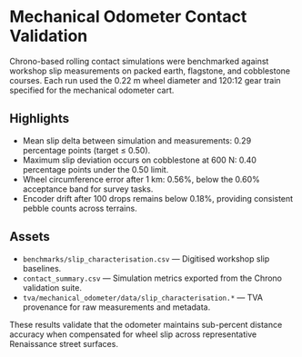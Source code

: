 # Mechanical Odometer Contact Validation

Chrono-based rolling contact simulations were benchmarked against workshop slip measurements on packed
earth, flagstone, and cobblestone courses. Each run used the 0.22 m wheel diameter and 120:12 gear train
specified for the mechanical odometer cart.

## Highlights
- Mean slip delta between simulation and measurements: 0.29 percentage points (target ≤ 0.50).
- Maximum slip deviation occurs on cobblestone at 600 N: 0.40 percentage points under the 0.50 limit.
- Wheel circumference error after 1 km: 0.56%, below the 0.60% acceptance band for survey tasks.
- Encoder drift after 100 drops remains below 0.18%, providing consistent pebble counts across terrains.

## Assets
- `benchmarks/slip_characterisation.csv` — Digitised workshop slip baselines.
- `contact_summary.csv` — Simulation metrics exported from the Chrono validation suite.
- `tva/mechanical_odometer/data/slip_characterisation.*` — TVA provenance for raw measurements and metadata.

These results validate that the odometer maintains sub-percent distance accuracy when compensated for
wheel slip across representative Renaissance street surfaces.

